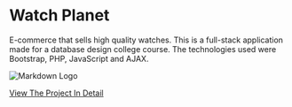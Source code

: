 # Watch Planet

E-commerce that sells high quality watches. This is a full-stack application made for a database design college course. The technologies used were Bootstrap, PHP, JavaScript and AJAX. 


![Markdown Logo](https://lh3.googleusercontent.com/1HzrxfB72DvRht6WTVyYpqNhZdv0q2NshBwEYeKydxl1T4-3GFwE4CZd52N5v4-nGer8rvm5zphtw73s7SQEci0PB2iSHlWq0tc6u6HJxv0iuzUqc36MBb9Nc8Apc_HB7uQOCtBLUw=w2400)

[View The Project In Detail](https://drive.google.com/file/d/1izjIRdrM3Tq5xrI5cG1wTUki6-i5twWW/view?usp=sharing "Phase 3.pdf")
